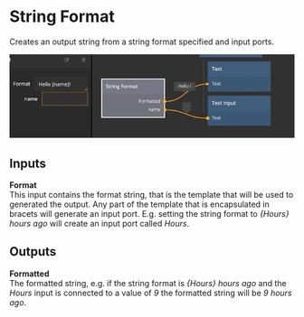 # String Format

Creates an output string from a string format specified and input ports.

![](string-format.gif)

## Inputs

**Format**  
This input contains the format string, that is the template that will be used to generated the output. Any part
of the template that is encapsulated in bracets will generate an input port. E.g. setting the string format to _{Hours} hours ago_
will create an input port called _Hours_.

## Outputs

**Formatted**  
The formatted string, e.g. if the string format is _{Hours} hours ago_ and the _Hours_ input is connected to a value of _9_ the
formatted string will be _9 hours ago_.

</div>
